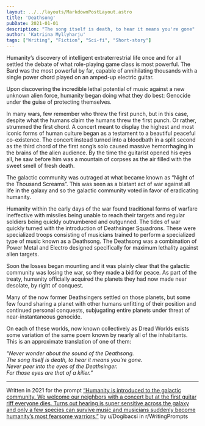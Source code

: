 ```yaml
---
layout: ../../layouts/MarkdownPostLayout.astro
title: 'Deathsong'
pubDate: 2021-01-01
description: "The song itself is death, to hear it means you're gone"
author: 'Katriina Myllyharju'
tags: ["Writing", "Fiction", "Sci-fi", "Short-story"]
---
```

Humanity’s discovery of intelligent extraterrestrial life once and for all settled the debate of what role-playing game class is most powerful. The Bard was the most powerful by far, capable of annihilating thousands with a single power chord played on an amped-up electric guitar.

Upon discovering the incredible lethal potential of music against a new unknown alien force, humanity began doing what they do best: Genocide under the guise of protecting themselves.

In many wars, few remember who threw the first punch, but in this case, despite what the humans claim the humans threw the first punch. Or rather, strummed the first chord. A concert meant to display the highest and most iconic forms of human culture began as a testament to a beautiful peaceful co-existence. The concert instead turned into a bloodbath in a split second as the third chord of the first song’s solo caused massive hemorrhaging in the brains of the alien audience. By the time the guitarist opened his eyes all, he saw before him was a mountain of corpses as the air filled with the sweet smell of fresh death.

The galactic community was outraged at what became known as “Night of the Thousand Screams”. This was seen as a blatant act of war against all life in the galaxy and so the galactic community voted in favor of eradicating humanity.

Humanity within the early days of the war found traditional forms of warfare ineffective with missiles being unable to reach their targets and regular soldiers being quickly outnumbered and outgunned. The tides of war quickly turned with the introduction of Deathsinger Squadrons. These were specialized troops consisting of musicians trained to perform a specialized type of music known as a Deathsong. The Deathsong was a combination of Power Metal and Electro designed specifically for maximum lethality against alien targets.

Soon the losses began mounting and it was plainly clear that the galactic community was losing the war, so they made a bid for peace. As part of the treaty, humanity officially acquired the planets they had now made near desolate, by right of conquest.

Many of the now former Deathsingers settled on those planets, but some few found sharing a planet with other humans unfitting of their position and continued personal conquests, subjugating entire planets under threat of near-instantaneous genocide.

On each of these worlds, now known collectively as Dread Worlds exists some variation of the same poem known by nearly all of the inhabitants. This is an approximate translation of one of them:

*“Never wonder about the sound of the Deathsong.*  
*The song itself is death, to hear it means you’re gone.*  
*Never peer into the eyes of the Deathsinger.*  
*For those eyes are that of a killer.”*  

---

Written in 2021 for the prompt [“Humanity is introduced to the galactic community. We welcome our neighbors with a concert but at the first guitar riff everyone dies. Turns out hearing is super sensitive across the galaxy and only a few species can survive music and musicians suddenly become humanity’s most fearsome warriors.”](https://www.reddit.com/r/WritingPrompts/comments/ojbfok/comment/h51b3b5/?context=3) by u/Dogibacsi in r/WritingPrompts